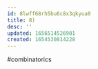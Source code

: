 ```yaml
---
id: 8lwff68rh5bu6c8x3qkyua0
title: 8)
desc: ''
updated: 1656514526901
created: 1654530814228
---
```

#combinatorics 


